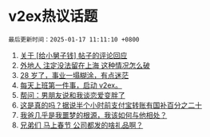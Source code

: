 # v2ex热议话题

`最后更新时间：2025-01-17 11:11:10 +0800`

1. [关于 [给小舅子钱] 帖子的评论回应](https://www.v2ex.com/t/1105494)
1. [外地人 注定没法留在上海 这种情况怎么破](https://www.v2ex.com/t/1105580)
1. [28 岁了，事业一塌糊涂，有点迷茫](https://www.v2ex.com/t/1105724)
1. [每天上班第一件事，启动 v2ex。](https://www.v2ex.com/t/1105715)
1. [帮问：男朋友说和我谈恋爱变胖了](https://www.v2ex.com/t/1105516)
1. [这是真的吗？据说半个小时前支付宝转账有国补百分之二十](https://www.v2ex.com/t/1105570)
1. [我爸几乎是我噩梦的根源，我该如何与他相处？](https://www.v2ex.com/t/1105718)
1. [兄弟们 马上春节 公司都发的啥礼品啊？](https://www.v2ex.com/t/1105558)

